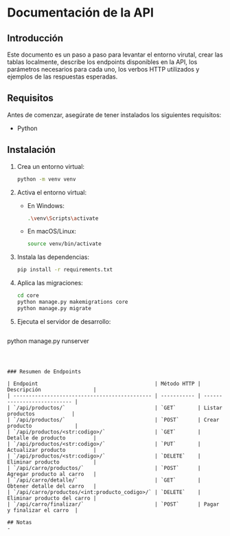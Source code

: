 
# Documentación de la API

## Introducción

Este documento es un paso a paso para levantar el entorno virutal, crear las tablas localmente, describe los endpoints disponibles en la API, los parámetros necesarios para cada uno, los verbos HTTP utilizados y ejemplos de las respuestas esperadas.

## Requisitos

Antes de comenzar, asegúrate de tener instalados los siguientes requisitos:

- Python

## Instalación

1. Crea un entorno virtual:
   ```bash
   python -m venv venv
   ```


2. Activa el entorno virtual:

   - En Windows:
     ```bash
     .\venv\Scripts\activate
     ```
   - En macOS/Linux:
     ```bash
     source venv/bin/activate
     ```

3. Instala las dependencias:

   ```bash
   pip install -r requirements.txt


   ```

4. Aplica las migraciones:

   ```bash
   cd core
   python manage.py makemigrations core
   python manage.py migrate
   ```

5. Ejecuta el servidor de desarrollo:
   ```bash
   
  python manage.py runserver
   ```



### Resumen de Endpoints

| Endpoint                                      | Método HTTP | Descripción                 |
| --------------------------------------------- | ----------- | --------------------------- |
| `/api/productos/`                             | `GET`       | Listar productos            |
| `/api/productos/`                             | `POST`      | Crear producto              |
| `/api/productos/<str:codigo>/`                | `GET`       | Detalle de producto         |
| `/api/productos/<str:codigo>/`                | `PUT`       | Actualizar producto         |
| `/api/productos/<str:codigo>/`                | `DELETE`    | Eliminar producto           |
| `/api/carro/productos/`                       | `POST`      | Agregar producto al carro   |
| `/api/carro/detalle/`                         | `GET`       | Obtener detalle del carro   |
| `/api/carro/productos/<int:producto_codigo>/` | `DELETE`    | Eliminar producto del carro |
| `/api/carro/finalizar/`                       | `POST`      | Pagar y finalizar el carro  |

## Notas
-